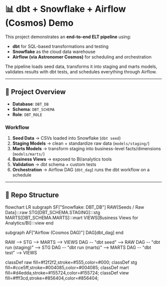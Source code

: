 # 📊 dbt + Snowflake + Airflow (Cosmos) Demo

This project demonstrates an **end-to-end ELT pipeline** using:
- **dbt** for SQL-based transformations and testing
- **Snowflake** as the cloud data warehouse
- **Airflow (via Astronomer Cosmos)** for scheduling and orchestration

The pipeline loads seed data, transforms it into staging and marts models, validates results with dbt tests, and schedules everything through Airflow.

---

## 🚀 Project Overview

- **Database**: `DBT_DB`  
- **Schema**: `DBT_SCHEMA`  
- **Role**: `DBT_ROLE`  

### Workflow
1. **Seed Data** → CSVs loaded into Snowflake (`dbt seed`)  
2. **Staging Models** → clean + standardize raw data (`models/staging/`)  
3. **Marts Models** → transform staging into business-level facts/dimensions (`models/marts/`)  
4. **Business Views** → exposed to BI/analytics tools  
5. **Validation** → dbt schema + custom tests  
6. **Orchestration** → Airflow DAG (`dbt_dag`) runs the dbt workflow on a schedule  

---

## 📂 Repo Structure

flowchart LR
  subgraph SF["Snowflake: DBT_DB"]
    RAW[Seeds / Raw Data]:::raw
    STG[DBT_SCHEMA.STAGING]:::stg
    MARTS[DBT_SCHEMA.MARTS]:::mart
    VIEWS[Business Views for Analytics/BI]:::view
  end

  subgraph AF["Airflow (Cosmos DAG)"]
    DAG[dbt_dag]
  end

  RAW --> STG --> MARTS --> VIEWS
  DAG -- "dbt seed" --> RAW
  DAG -- "dbt run (staging)" --> STG
  DAG -- "dbt run (marts)" --> MARTS
  DAG -- "dbt test" --> VIEWS

  classDef raw fill=#f2f2f2,stroke=#555,color=#000;
  classDef stg fill=#cce5ff,stroke=#004085,color=#004085;
  classDef mart fill=#d4edda,stroke=#155724,color=#155724;
  classDef view fill=#fff3cd,stroke=#856404,color=#856404;
